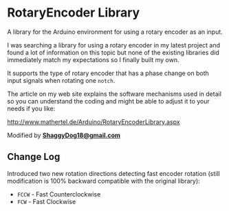 # RotaryEncoder Library

A library for the Arduino environment for using a rotary encoder as an input.

I was searching a library for using a rotary encoder in my latest project and found a lot of information on this topic but none of the existing libraries did immediately match my expectations so I finally built my own. 

It supports the type of rotary encoder that has a phase change on both input signals when rotating one `notch`.

The article on my web site explains the software mechanisms used in detail so you can understand
the coding and might be able to adjust it to your needs if you like:

<http://www.mathertel.de/Arduino/RotaryEncoderLibrary.aspx>

Modified by **ShaggyDog18@gmail.com**

## Change Log

Introduced two new rotation directions detecting fast encoder rotation (still modification is 100% backward compatible with the original library): 
- `FCCW` - Fast Counterclockwise
- `FCW`  - Fast Clockwise
